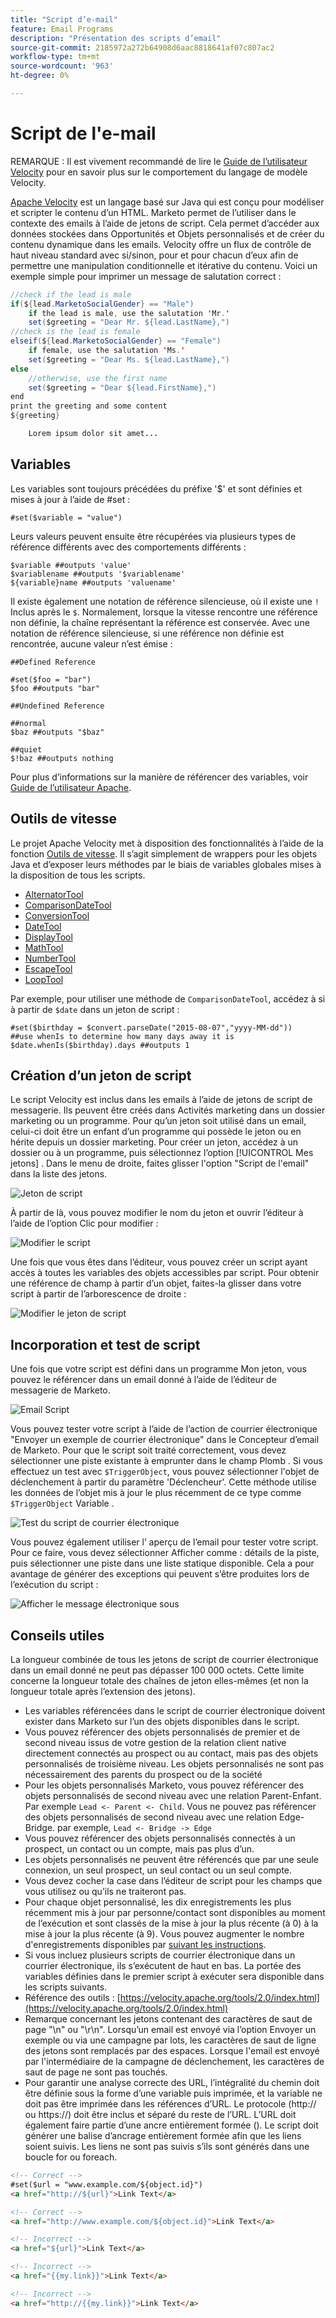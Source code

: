 ```yaml
---
title: "Script d’e-mail"
feature: Email Programs
description: "Présentation des scripts d’email"
source-git-commit: 2185972a272b64908d6aac8818641af07c807ac2
workflow-type: tm+mt
source-wordcount: '963'
ht-degree: 0%

---
```



# Script de l&#39;e-mail

REMARQUE : Il est vivement recommandé de lire le [Guide de l’utilisateur Velocity](https://velocity.apache.org/engine/devel/user-guide.html) pour en savoir plus sur le comportement du langage de modèle Velocity.

[Apache Velocity](https://velocity.apache.org/) est un langage basé sur Java qui est conçu pour modéliser et scripter le contenu d’un HTML. Marketo permet de l’utiliser dans le contexte des emails à l’aide de jetons de script. Cela permet d’accéder aux données stockées dans Opportunités et Objets personnalisés et de créer du contenu dynamique dans les emails. Velocity offre un flux de contrôle de haut niveau standard avec si/sinon, pour et pour chacun d’eux afin de permettre une manipulation conditionnelle et itérative du contenu. Voici un exemple simple pour imprimer un message de salutation correct :

```java
//check if the lead is male
if(${lead.MarketoSocialGender} == "Male")
    if the lead is male, use the salutation 'Mr.'
    set($greeting = "Dear Mr. ${lead.LastName},")
//check is the lead is female
elseif(${lead.MarketoSocialGender} == "Female")
    if female, use the salutation 'Ms.'
    set($greeting = "Dear Ms. ${lead.LastName},")
else
    //otherwise, use the first name
    set($greeting = "Dear ${lead.FirstName},")
end
print the greeting and some content
${greeting}

    Lorem ipsum dolor sit amet...
```

## Variables

Les variables sont toujours précédées du préfixe &#39;$&#39; et sont définies et mises à jour à l’aide de #set :

```
#set($variable = "value")
```

Leurs valeurs peuvent ensuite être récupérées via plusieurs types de référence différents avec des comportements différents :

```
$variable ##outputs 'value'
$variablename ##outputs '$variablename'
${variable}name ##outputs 'valuename'
```

Il existe également une notation de référence silencieuse, où il existe une `!` Inclus après le `$`. Normalement, lorsque la vitesse rencontre une référence non définie, la chaîne représentant la référence est conservée. Avec une notation de référence silencieuse, si une référence non définie est rencontrée, aucune valeur n’est émise :

```
##Defined Reference

#set($foo = "bar")
$foo ##outputs "bar"

##Undefined Reference

##normal
$baz ##outputs "$baz"

##quiet
$!baz ##outputs nothing
```

Pour plus d’informations sur la manière de référencer des variables, voir [Guide de l’utilisateur Apache](https://velocity.apache.org/engine/devel/user-guide.html#formal-reference-notation).

## Outils de vitesse

Le projet Apache Velocity met à disposition des fonctionnalités à l’aide de la fonction [Outils de vitesse](https://velocity.apache.org/tools/devel/apidocs/overview-summary.html). Il s’agit simplement de wrappers pour les objets Java et d’exposer leurs méthodes par le biais de variables globales mises à la disposition de tous les scripts.

- [AlternatorTool](https://velocity.apache.org/tools/devel/apidocs/org/apache/velocity/tools/generic/AlternatorTool.html)
- [ComparisonDateTool](https://velocity.apache.org/tools/devel/apidocs/org/apache/velocity/tools/generic/ComparisonDateTool.html)
- [ConversionTool](https://velocity.apache.org/tools/devel/apidocs/org/apache/velocity/tools/generic/ConversionTool.html)
- [DateTool](https://velocity.apache.org/tools/devel/apidocs/org/apache/velocity/tools/generic/DateTool.html)
- [DisplayTool](https://velocity.apache.org/tools/devel/apidocs/org/apache/velocity/tools/generic/DisplayTool.html)
- [MathTool](https://velocity.apache.org/tools/devel/apidocs/org/apache/velocity/tools/generic/MathTool.html)
- [NumberTool](https://velocity.apache.org/tools/devel/apidocs/org/apache/velocity/tools/generic/NumberTool.html)
- [EscapeTool](https://velocity.apache.org/tools/devel/apidocs/org/apache/velocity/tools/generic/EscapeTool.html)
- [LoopTool](https://velocity.apache.org/tools/devel/apidocs/org/apache/velocity/tools/generic/LoopTool.html)

Par exemple, pour utiliser une méthode de `ComparisonDateTool`, accédez à si à partir de `$date` dans un jeton de script :

```
#set($birthday = $convert.parseDate("2015-08-07","yyyy-MM-dd"))
##use whenIs to determine how many days away it is
$date.whenIs($birthday).days ##outputs 1
```

## Création d’un jeton de script

Le script Velocity est inclus dans les emails à l’aide de jetons de script de messagerie. Ils peuvent être créés dans Activités marketing dans un dossier marketing ou un programme. Pour qu’un jeton soit utilisé dans un email, celui-ci doit être un enfant d’un programme qui possède le jeton ou en hérite depuis un dossier marketing. Pour créer un jeton, accédez à un dossier ou à un programme, puis sélectionnez l’option [!UICONTROL Mes jetons] . Dans le menu de droite, faites glisser l&#39;option &quot;Script de l&#39;email&quot; dans la liste des jetons.

![Jeton de script](assets/script-token.png)

À partir de là, vous pouvez modifier le nom du jeton et ouvrir l’éditeur à l’aide de l’option Clic pour modifier :

![Modifier le script](assets/script-edit.png)

Une fois que vous êtes dans l’éditeur, vous pouvez créer un script ayant accès à toutes les variables des objets accessibles par script. Pour obtenir une référence de champ à partir d’un objet, faites-la glisser dans votre script à partir de l’arborescence de droite :

![Modifier le jeton de script](assets/edit-script-token.png)

## Incorporation et test de script

Une fois que votre script est défini dans un programme Mon jeton, vous pouvez le référencer dans un email donné à l’aide de l’éditeur de messagerie de Marketo.

![Email Script](assets/email-script-marketo-email.png)

Vous pouvez tester votre script à l’aide de l’action de courrier électronique &quot;Envoyer un exemple de courrier électronique&quot; dans le Concepteur d’email de Marketo. Pour que le script soit traité correctement, vous devez sélectionner une piste existante à emprunter dans le champ Plomb . Si vous effectuez un test avec `$TriggerObject`, vous pouvez sélectionner l&#39;objet de déclenchement à partir du paramètre &#39;Déclencheur&#39;. Cette méthode utilise les données de l’objet mis à jour le plus récemment de ce type comme `$TriggerObject` Variable .

![Test du script de courrier électronique](assets/velocity-test.png)

Vous pouvez également utiliser l’ aperçu de l’email pour tester votre script. Pour ce faire, vous devez sélectionner Afficher comme : détails de la piste, puis sélectionner une piste dans une liste statique disponible. Cela a pour avantage de générer des exceptions qui peuvent s’être produites lors de l’exécution du script :

![Afficher le message électronique sous](assets/view-as.png)

## Conseils utiles

La longueur combinée de tous les jetons de script de courrier électronique dans un email donné ne peut pas dépasser 100 000 octets. Cette limite concerne la longueur totale des chaînes de jeton elles-mêmes (et non la longueur totale après l’extension des jetons).

- Les variables référencées dans le script de courrier électronique doivent exister dans Marketo sur l’un des objets disponibles dans le script.
- Vous pouvez référencer des objets personnalisés de premier et de second niveau issus de votre gestion de la relation client native directement connectés au prospect ou au contact, mais pas des objets personnalisés de troisième niveau. Les objets personnalisés ne sont pas nécessairement des parents du prospect ou de la société
- Pour les objets personnalisés Marketo, vous pouvez référencer des objets personnalisés de second niveau avec une relation Parent-Enfant. Par exemple `Lead <- Parent <- Child`. Vous ne pouvez pas référencer des objets personnalisés de second niveau avec une relation Edge-Bridge. par exemple,  `Lead <- Bridge -> Edge`
- Vous pouvez référencer des objets personnalisés connectés à un prospect, un contact ou un compte, mais pas plus d’un.
- Les objets personnalisés ne peuvent être référencés que par une seule connexion, un seul prospect, un seul contact ou un seul compte.
- Vous devez cocher la case dans l’éditeur de script pour les champs que vous utilisez ou qu’ils ne traiteront pas.
- Pour chaque objet personnalisé, les dix enregistrements les plus récemment mis à jour par personne/contact sont disponibles au moment de l’exécution et sont classés de la mise à jour la plus récente (à 0) à la mise à jour la plus récente (à 9). Vous pouvez augmenter le nombre d&#39;enregistrements disponibles par [suivant les instructions](https://experienceleague.adobe.com/en/docs/marketo/using/product-docs/administration/email-setup/change-custom-object-retrieval-limits-in-velocity-scripting).
- Si vous incluez plusieurs scripts de courrier électronique dans un courrier électronique, ils s’exécutent de haut en bas. La portée des variables définies dans le premier script à exécuter sera disponible dans les scripts suivants.
- Référence des outils : [https://velocity.apache.org/tools/2.0/index.html](https://velocity.apache.org/tools/2.0/index.html)
- Remarque concernant les jetons contenant des caractères de saut de page &quot;\\n&quot; ou &quot;\\r\\n&quot;. Lorsqu’un email est envoyé via l’option Envoyer un exemple ou via une campagne par lots, les caractères de saut de ligne des jetons sont remplacés par des espaces. Lorsque l&#39;email est envoyé par l&#39;intermédiaire de la campagne de déclenchement, les caractères de saut de page ne sont pas touchés.
- Pour garantir une analyse correcte des URL, l’intégralité du chemin doit être définie sous la forme d’une variable puis imprimée, et la variable ne doit pas être imprimée dans les références d’URL. Le protocole (http:// ou https://) doit être inclus et séparé du reste de l’URL. L’URL doit également faire partie d’une ancre entièrement formée (<a>). Le script doit générer une balise d’ancrage entièrement formée afin que les liens soient suivis. Les liens ne sont pas suivis s’ils sont générés dans une boucle for ou foreach.

```html
<!-- Correct -->
#set($url = "www.example.com/${object.id}")
<a href="http://${url}">Link Text</a>

<!-- Correct -->
<a href="http://www.example.com/${object.id}">Link Text</a>

<!-- Incorrect -->
<a href="${url}">Link Text</a>

<!-- Incorrect -->
<a href="{{my.link}}">Link Text</a>

<!-- Incorrect -->
<a href="http://{{my.link}}">Link Text</a>
```
